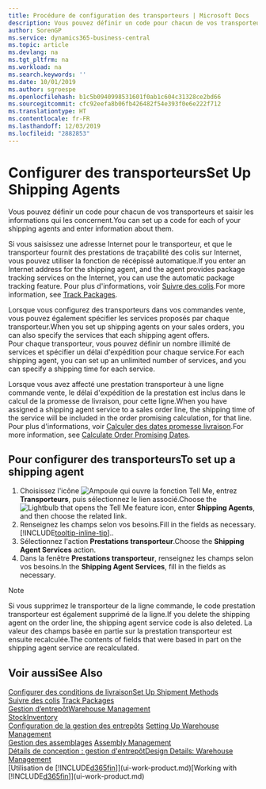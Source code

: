 ```yaml
---
title: Procédure de configuration des transporteurs | Microsoft Docs
description: Vous pouvez définir un code pour chacun de vos transporteurs et saisir les informations qui les concernent.
author: SorenGP
ms.service: dynamics365-business-central
ms.topic: article
ms.devlang: na
ms.tgt_pltfrm: na
ms.workload: na
ms.search.keywords: ''
ms.date: 10/01/2019
ms.author: sgroespe
ms.openlocfilehash: b1c5b0940998531601f0ab1c604c31328ce2bd66
ms.sourcegitcommit: cfc92eefa8b06fb426482f54e393f0e6e222f712
ms.translationtype: HT
ms.contentlocale: fr-FR
ms.lasthandoff: 12/03/2019
ms.locfileid: "2882853"
---
```

# <a name="set-up-shipping-agents"></a><span data-ttu-id="5a7c9-103">Configurer des transporteurs</span><span class="sxs-lookup"><span data-stu-id="5a7c9-103">Set Up Shipping Agents</span></span>
<span data-ttu-id="5a7c9-104">Vous pouvez définir un code pour chacun de vos transporteurs et saisir les informations qui les concernent.</span><span class="sxs-lookup"><span data-stu-id="5a7c9-104">You can set up a code for each of your shipping agents and enter information about them.</span></span>  

<span data-ttu-id="5a7c9-105">Si vous saisissez une adresse Internet pour le transporteur, et que le transporteur fournit des prestations de traçabilité des colis sur Internet, vous pouvez utiliser la fonction de récépissé automatique.</span><span class="sxs-lookup"><span data-stu-id="5a7c9-105">If you enter an Internet address for the shipping agent, and the agent provides package tracking services on the Internet, you can use the automatic package tracking feature.</span></span> <span data-ttu-id="5a7c9-106">Pour plus d'informations, voir [Suivre des colis](sales-how-track-packages.md).</span><span class="sxs-lookup"><span data-stu-id="5a7c9-106">For more information, see [Track Packages](sales-how-track-packages.md).</span></span>

<span data-ttu-id="5a7c9-107">Lorsque vous configurez des transporteurs dans vos commandes vente, vous pouvez également spécifier les services proposés par chaque transporteur.</span><span class="sxs-lookup"><span data-stu-id="5a7c9-107">When you set up shipping agents on your sales orders, you can also specify the services that each shipping agent offers.</span></span>  
<span data-ttu-id="5a7c9-108">Pour chaque transporteur, vous pouvez définir un nombre illimité de services et spécifier un délai d'expédition pour chaque service.</span><span class="sxs-lookup"><span data-stu-id="5a7c9-108">For each shipping agent, you can set up an unlimited number of services, and you can specify a shipping time for each service.</span></span>  

<span data-ttu-id="5a7c9-109">Lorsque vous avez affecté une prestation transporteur à une ligne commande vente, le délai d'expédition de la prestation est inclus dans le calcul de la promesse de livraison, pour cette ligne.</span><span class="sxs-lookup"><span data-stu-id="5a7c9-109">When you have assigned a shipping agent service to a sales order line, the shipping time of the service will be included in the order promising calculation, for that line.</span></span> <span data-ttu-id="5a7c9-110">Pour plus d'informations, voir [Calculer des dates promesse livraison](sales-how-to-calculate-order-promising-dates.md).</span><span class="sxs-lookup"><span data-stu-id="5a7c9-110">For more information, see [Calculate Order Promising Dates](sales-how-to-calculate-order-promising-dates.md).</span></span>

## <a name="to-set-up-a-shipping-agent"></a><span data-ttu-id="5a7c9-111">Pour configurer des transporteurs</span><span class="sxs-lookup"><span data-stu-id="5a7c9-111">To set up a shipping agent</span></span>  
1.  <span data-ttu-id="5a7c9-112">Choisissez l'icône ![Ampoule qui ouvre la fonction Tell Me](media/ui-search/search_small.png "Dites-moi ce que vous voulez faire"), entrez **Transporteurs**, puis sélectionnez le lien associé.</span><span class="sxs-lookup"><span data-stu-id="5a7c9-112">Choose the ![Lightbulb that opens the Tell Me feature](media/ui-search/search_small.png "Tell me what you want to do") icon, enter **Shipping Agents**, and then choose the related link.</span></span>  
2.  <span data-ttu-id="5a7c9-113">Renseignez les champs selon vos besoins.</span><span class="sxs-lookup"><span data-stu-id="5a7c9-113">Fill in the fields as necessary.</span></span> [!INCLUDE[tooltip-inline-tip](includes/tooltip-inline-tip_md.md)]<span data-ttu-id="5a7c9-114">.</span><span class="sxs-lookup"><span data-stu-id="5a7c9-114">.</span></span>  
3.  <span data-ttu-id="5a7c9-115">Sélectionnez l'action **Prestations transporteur**.</span><span class="sxs-lookup"><span data-stu-id="5a7c9-115">Choose the **Shipping Agent Services** action.</span></span>
4. <span data-ttu-id="5a7c9-116">Dans la fenêtre **Prestations transporteur**, renseignez les champs selon vos besoins.</span><span class="sxs-lookup"><span data-stu-id="5a7c9-116">In the **Shipping Agent Services**, fill in the fields as necessary.</span></span>

> [!NOTE]  
>  <span data-ttu-id="5a7c9-117">Si vous supprimez le transporteur de la ligne commande, le code prestation transporteur est également supprimé de la ligne.</span><span class="sxs-lookup"><span data-stu-id="5a7c9-117">If you delete the shipping agent on the order line, the shipping agent service code is also deleted.</span></span> <span data-ttu-id="5a7c9-118">La valeur des champs basée en partie sur la prestation transporteur est ensuite recalculée.</span><span class="sxs-lookup"><span data-stu-id="5a7c9-118">The contents of fields that were based in part on the shipping agent service are recalculated.</span></span>  

## <a name="see-also"></a><span data-ttu-id="5a7c9-119">Voir aussi</span><span class="sxs-lookup"><span data-stu-id="5a7c9-119">See Also</span></span>
[<span data-ttu-id="5a7c9-120">Configurer des conditions de livraison</span><span class="sxs-lookup"><span data-stu-id="5a7c9-120">Set Up Shipment Methods</span></span>](sales-how-set-up-shipment-methods.md)  
<span data-ttu-id="5a7c9-121">[Suivre des colis](sales-how-track-packages.md)  </span><span class="sxs-lookup"><span data-stu-id="5a7c9-121">[Track Packages](sales-how-track-packages.md)  </span></span>  
[<span data-ttu-id="5a7c9-122">Gestion d’entrepôt</span><span class="sxs-lookup"><span data-stu-id="5a7c9-122">Warehouse Management</span></span>](warehouse-manage-warehouse.md)  
[<span data-ttu-id="5a7c9-123">Stock</span><span class="sxs-lookup"><span data-stu-id="5a7c9-123">Inventory</span></span>](inventory-manage-inventory.md)  
<span data-ttu-id="5a7c9-124">[Configuration de la gestion des entrepôts](warehouse-setup-warehouse.md)   </span><span class="sxs-lookup"><span data-stu-id="5a7c9-124">[Setting Up Warehouse Management](warehouse-setup-warehouse.md)   </span></span>  
<span data-ttu-id="5a7c9-125">[Gestion des assemblages](assembly-assemble-items.md)  </span><span class="sxs-lookup"><span data-stu-id="5a7c9-125">[Assembly Management](assembly-assemble-items.md)  </span></span>  
[<span data-ttu-id="5a7c9-126">Détails de conception : gestion d'entrepôt</span><span class="sxs-lookup"><span data-stu-id="5a7c9-126">Design Details: Warehouse Management</span></span>](design-details-warehouse-management.md)  
<span data-ttu-id="5a7c9-127">[Utilisation de [!INCLUDE[d365fin](includes/d365fin_md.md)]](ui-work-product.md)</span><span class="sxs-lookup"><span data-stu-id="5a7c9-127">[Working with [!INCLUDE[d365fin](includes/d365fin_md.md)]](ui-work-product.md)</span></span>  
